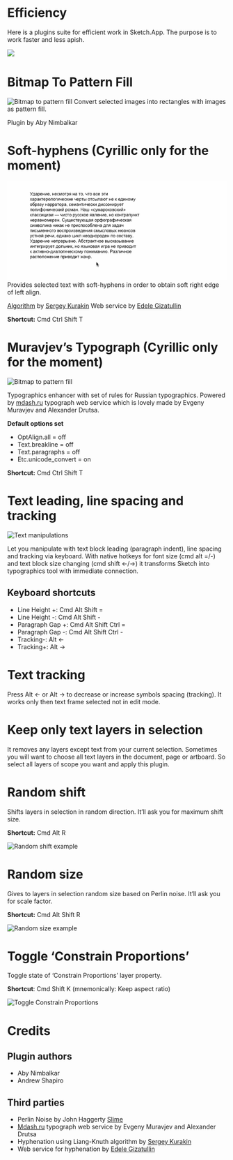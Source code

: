 
Efficiency
==========
Here is a plugins suite for efficient work in Sketch.App. The purpose is to work faster and less apish.

![](https://raw.githubusercontent.com/x-raizor/Efficiency/master/demo/efficiency-logo.png)


# Bitmap To Pattern Fill
![Bitmap to pattern fill](https://raw.githubusercontent.com/x-raizor/Efficiency/master/demo/bitmap-to-fill.gif)
Convert selected images into rectangles with images as pattern fill.

Plugin by Aby Nimbalkar


# Soft-hyphens (Cyrillic only for the moment)
![Bitmap to pattern fill](https://raw.githubusercontent.com/x-raizor/Efficiency/master/demo/hyphen.gif)
Provides selected text with soft-hyphens in order to obtain soft right edge of left align.

[Algorithm](http://quittance.ru/hyphenator.php) by [Sergey Kurakin](http://quittance.ru/blog/index.php?category=7)
Web service by [Edele Gizatullin](https://github.com/edele)

**Shortcut:** Cmd Ctrl Shift T


# Muravjev’s Typograph (Cyrillic only for the moment)
![Bitmap to pattern fill](https://raw.githubusercontent.com/x-raizor/Efficiency/master/demo/typograph.gif)

Typographics enhancer with set of rules for Russian typographics. Powered by [mdash.ru](http://mdash.ru) typograph web service which is lovely made by Evgeny Muravjev and Alexander Drutsa.

**Default options set**
* OptAlign.all = off
* Text.breakline = off
* Text.paragraphs = off
* Etc.unicode_convert = on
 
**Shortcut:** Cmd Ctrl Shift T


# Text leading, line spacing and tracking
![Text manipulations](https://raw.githubusercontent.com/x-raizor/Efficiency/master/demo/text_manipulation.gif)

Let you manipulate with text block leading (paragraph indent), line spacing and tracking via keyboard. With native hotkeys for font size (cmd alt =/-) and text block size changing (cmd shift ←/→) it transforms Sketch into typographics tool with immediate connection.

## Keyboard shortcuts
* Line Height +: Cmd Alt Shift =
* Line Height -: Cmd Alt Shift -
* Paragraph Gap +: Cmd Alt Shift Ctrl =
* Paragraph Gap -: Cmd Alt Shift Ctrl -
* Tracking-: Alt ← 
* Tracking+: Alt →

# Text tracking
Press Alt ← or Alt → to decrease or increase symbols spacing (tracking). It works only then text frame selected not in edit mode.


# Keep only text layers in selection
It removes any layers except text from your current selection. Sometimes you will want to choose all text layers in the document, page or artboard. So select all layers of scope you want and apply this plugin.


# Random shift
Shifts layers in selection in random direction. It’ll ask you for maximum shift size.

**Shortcut:** Cmd Alt R

![Random shift example](https://raw.githubusercontent.com/x-raizor/Efficiency/master/demo/random_shift.gif)


# Random size
Gives to layers in selection random size based on Perlin noise. It’ll ask you for scale factor.

**Shortcut:** Cmd Alt Shift R

![Random size example](https://raw.githubusercontent.com/x-raizor/Efficiency/master/demo/random_size.gif)


# Toggle ‘Constrain Proportions’
Toggle state of ‘Constrain Proportions’ layer property. 

**Shortcut**: Cmd Shift K (mnemonically: Keep aspect ratio)

![Toggle Constrain Proportions](https://raw.githubusercontent.com/x-raizor/Efficiency/master/demo/toggle-constrain-proportions.gif)


# Credits
## Plugin authors
* Aby Nimbalkar
* Andrew Shapiro

## Third parties
* Perlin Noise by John Haggerty [Slime](http://www.slimeland.com)
* [Mdash.ru](http://mdash.ru) typograph web service by Evgeny Muravjev and Alexander Drutsa
*  Hyphenation using Liang-Knuth algorithm by [Sergey Kurakin](http://quittance.ru/blog/index.php?category=7)
* Web service for hyphenation by [Edele Gizatullin](https://github.com/edele)
